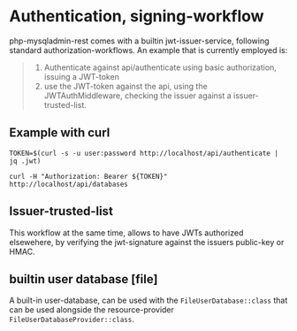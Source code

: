 # Authentication, signing-workflow

php-mysqladmin-rest comes with a builtin jwt-issuer-service, following standard authorization-workflows. An example that is currently employed is:

> 1. Authenticate against api/authenticate using basic authorization, issuing a JWT-token
> 2. use the JWT-token against the api, using the JWTAuthMiddleware, checking
the issuer against a issuer-trusted-list.

## Example with curl
    TOKEN=$(curl -s -u user:password http://localhost/api/authenticate | jq .jwt)

    curl -H "Authorization: Bearer ${TOKEN}" http://localhost/api/databases

## Issuer-trusted-list

This workflow at the same time, allows to have JWTs authorized elsewehere, by verifying the jwt-signature against the issuers public-key or HMAC.

## builtin user database [file]

A built-in user-database, can be used with the `FileUserDatabase::class` that can be used alongside the resource-provider `FileUserDatabaseProvider::class`.

